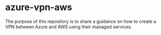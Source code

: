 # azure-vpn-aws
The purpose of this repository is to share a guidance on how to create a VPN between Azure and AWS using their managed services.
